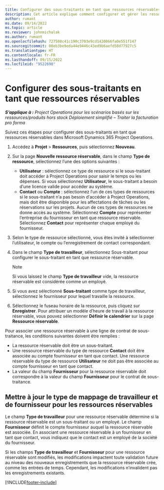 ```yaml
---
title: Configurer des sous-traitants en tant que ressources réservables
description: Cet article explique comment configurer et gérer les ressources de sous-traitant créées à partir d’utilisateurs et de contacts dans le système, afin qu’elles puissent être associées à des sous-contrats dans Microsoft Dynamics 365 Project Operations.
author: rumant
ms.date: 09/14/2022
ms.topic: article
ms.reviewer: johnmichalak
ms.author: rumant
ms.openlocfilehash: 727508c41c190c3703e9cd1420066fa0e551f147
ms.sourcegitcommit: 08eb3be9eda44e9446c43ed9b6aefd58d77927c5
ms.translationtype: HT
ms.contentlocale: fr-FR
ms.lasthandoff: 09/15/2022
ms.locfileid: "9522698"
---
```

# <a name="set-up-subcontractors-as-bookable-resources"></a>Configurer des sous-traitants en tant que ressources réservables

_**S’applique à :** Project Operations pour les scénarios basés sur les ressources/produits hors stock Déploiement simplifié – Traiter la facturation pro forma_

Suivez ces étapes pour configurer des sous-traitants en tant que ressources réservables dans Microsoft Dynamics 365 Project Operations.

1. Accédez à **Projet** \> **Ressources**, puis sélectionnez **Nouveau**.
2. Sur la page **Nouvelle ressource réservable**, dans le champ **Type de ressource**, sélectionnez l′une des options suivantes :

    - **Utilisateur** : sélectionnez ce type de ressource si le sous-traitant doit accéder à Project Operations pour saisir le temps ou les dépenses. Si vous sélectionnez **Utilisateur**, le sous-traitant a besoin d′une licence valide pour accéder au système.
    - **Contact** ou **Compte** : sélectionnez l′un de ces types de ressources si le sous-traitant n′a pas besoin d′accéder à Project Operations, mais doit être disponible pour les affectations de tâches ou les réservations sur les projets. Aucun de ces types de ressources ne donne accès au système. Sélectionnez **Compte** pour représenter l′entreprise du fournisseur en tant que ressource réservable. Sélectionnez **Contact** pour représenter chaque employé du fournisseur.

3. Selon le type de ressource sélectionné, vous êtes invité à sélectionner l′utilisateur, le compte ou l′enregistrement de contact correspondant.
4. Dans le champ **Type de travailleur**, sélectionnez Sous-traitant pour configurer le sous-traitant en tant que ressource réservable.

    > [!NOTE]
    > Si vous laissez le champ **Type de travailleur** vide, la ressource réservable est considérée comme un employé.

5. Si vous avez sélectionné **Sous-traitant** comme type de travailleur, sélectionnez le fournisseur pour lequel travaille la ressource.
6. Sélectionnez le fuseau horaire de la ressource, puis cliquez sur **Enregistrer**. Pour attribuer un modèle d′heure de travail à la ressource réservable, vous pouvez sélectionner **Définir le calendrier** sur la page **Ressource réservable**.

Pour associer une ressource réservable à une ligne de contrat de sous-traitance, les conditions suivantes doivent être remplies :

- La ressource réservable doit être un sous-traitant.
- Une ressource réservable du type de ressource **Contact** doit être associée au compte fournisseur en tant que contact. Une ressource réservable du type de ressource **Utilisateur** ne doit pas être associée au compte fournisseur en tant que contact.
- La valeur du champ **Fournisseur** pour la ressource réservable doit correspondre à la valeur du champ **Fournisseur** pour le contrat de sous-traitance.

## <a name="update-the-type-of-worker-and-vendor-mapping-for-bookable-resources"></a>Mettre à jour le type de mappage de travailleur et de fournisseur pour les ressources réservables

Le champ **Type de travailleur** pour une ressource réservable détermine si la ressource réservable est un sous-traitant ou un employé. Le champ **Fournisseur** définit le compte fournisseur auquel la ressource réservable est associée. En associant une ressource réservable à un fournisseur en tant que contact, vous indiquez que le contact est un employé de la société du fournisseur.

Si les champs **Type de travailleur** et **Fournisseur** pour une ressource réservable sont modifiés, les modifications impactent toute validation future au niveau des nouveaux enregistrements que la ressource réservable crée, comme les entrées de temps. Cependant, les modifications n′invalident pas les enregistrements existants.

[!INCLUDE[footer-include](../../includes/footer-banner.md)]
